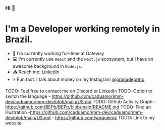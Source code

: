 ### Hi 👋

# I'm a Developer working remotely in Brazil.
- 🏢 I’m currently working full-time at Gateway
- 💻 I'm currently use  `React` and the `Next.js` ecosystem, but I have an awesome background in `Node.js`.
- 📥 Reach me: [LinkedIn](https://www.linkedin.com/in/andreluisfelizardo/)
- ⚡ Fun fact: I talk about money on my Instagram [@granadepreto](https://www.instagram.com/granadepreto/)

TODO: Feel free to contact me on Discord or LinkedIn
TODO: Option to switch the language - https://github.com/caduamorimm-dev/caduamorimm-dev/blob/main/US.md
TODO: Github Activity Graph - https://github.com/BEPb/BEPb/blob/main/README.md
TODO: Find an illustration -https://github.com/caduamorimm-dev/caduamorimm-dev/blob/main/US.md - https://github.com/wnqueiroz
TODO: Link to my website

<!--<img width="400px" align="left" src="https://github-readme-stats.vercel.app/api/top-langs/?username=andrefelizardo&hide=html&layout=compact&theme=buefy" />  
<img width="495px" align="left" src="https://github-readme-stats.vercel.app/api?username=andrefelizardo&theme=buefy"/>
<img align="left" src="https://github-readme-streak-stats.herokuapp.com/?user=andrefelizardo&theme=radical" alt="andrefelizardo" />-->
